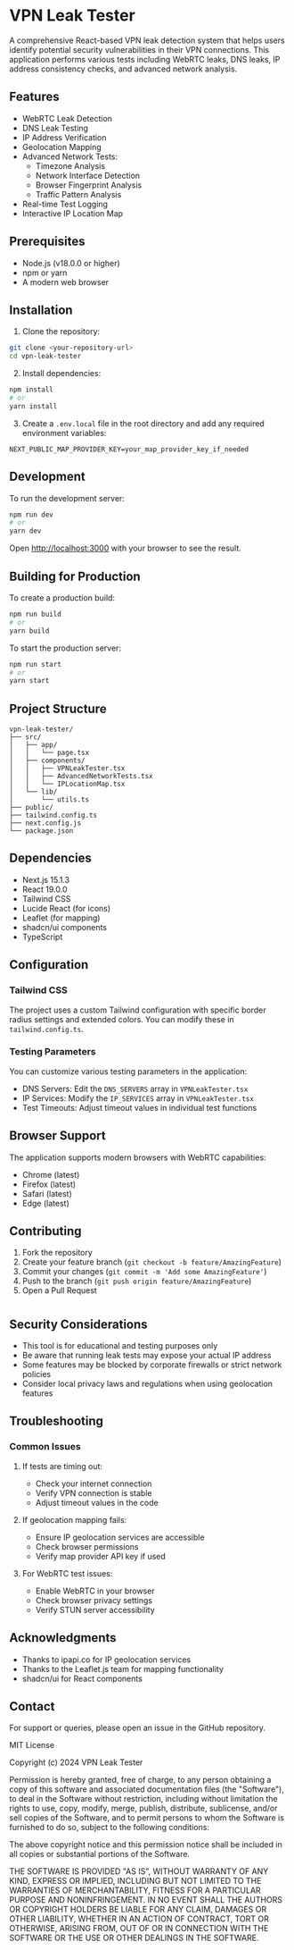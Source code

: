 # VPN Leak Tester

A comprehensive React-based VPN leak detection system that helps users identify potential security vulnerabilities in their VPN connections. This application performs various tests including WebRTC leaks, DNS leaks, IP address consistency checks, and advanced network analysis.

## Features

- WebRTC Leak Detection
- DNS Leak Testing
- IP Address Verification
- Geolocation Mapping
- Advanced Network Tests:
  - Timezone Analysis
  - Network Interface Detection
  - Browser Fingerprint Analysis 
  - Traffic Pattern Analysis
- Real-time Test Logging
- Interactive IP Location Map

## Prerequisites

- Node.js (v18.0.0 or higher)
- npm or yarn
- A modern web browser

## Installation

1. Clone the repository:
```bash
git clone <your-repository-url>
cd vpn-leak-tester
```

2. Install dependencies:
```bash
npm install
# or
yarn install
```

3. Create a `.env.local` file in the root directory and add any required environment variables:
```env
NEXT_PUBLIC_MAP_PROVIDER_KEY=your_map_provider_key_if_needed
```

## Development

To run the development server:

```bash
npm run dev
# or
yarn dev
```

Open [http://localhost:3000](http://localhost:3000) with your browser to see the result.

## Building for Production

To create a production build:

```bash
npm run build
# or
yarn build
```

To start the production server:

```bash
npm run start
# or
yarn start
```

## Project Structure

```
vpn-leak-tester/
├── src/
│   ├── app/
│   │   └── page.tsx
│   ├── components/
│   │   ├── VPNLeakTester.tsx
│   │   ├── AdvancedNetworkTests.tsx
│   │   └── IPLocationMap.tsx
│   └── lib/
│       └── utils.ts
├── public/
├── tailwind.config.ts
├── next.config.js
└── package.json
```

## Dependencies

- Next.js 15.1.3
- React 19.0.0
- Tailwind CSS
- Lucide React (for icons)
- Leaflet (for mapping)
- shadcn/ui components
- TypeScript

## Configuration

### Tailwind CSS

The project uses a custom Tailwind configuration with specific border radius settings and extended colors. You can modify these in `tailwind.config.ts`.

### Testing Parameters

You can customize various testing parameters in the application:

- DNS Servers: Edit the `DNS_SERVERS` array in `VPNLeakTester.tsx`
- IP Services: Modify the `IP_SERVICES` array in `VPNLeakTester.tsx`
- Test Timeouts: Adjust timeout values in individual test functions

## Browser Support

The application supports modern browsers with WebRTC capabilities:
- Chrome (latest)
- Firefox (latest)
- Safari (latest)
- Edge (latest)

## Contributing

1. Fork the repository
2. Create your feature branch (`git checkout -b feature/AmazingFeature`)
3. Commit your changes (`git commit -m 'Add some AmazingFeature'`)
4. Push to the branch (`git push origin feature/AmazingFeature`)
5. Open a Pull Request

#

## Security Considerations

- This tool is for educational and testing purposes only
- Be aware that running leak tests may expose your actual IP address
- Some features may be blocked by corporate firewalls or strict network policies
- Consider local privacy laws and regulations when using geolocation features

## Troubleshooting

### Common Issues

1. If tests are timing out:
   - Check your internet connection
   - Verify VPN connection is stable
   - Adjust timeout values in the code

2. If geolocation mapping fails:
   - Ensure IP geolocation services are accessible
   - Check browser permissions
   - Verify map provider API key if used

3. For WebRTC test issues:
   - Enable WebRTC in your browser
   - Check browser privacy settings
   - Verify STUN server accessibility

## Acknowledgments

- Thanks to ipapi.co for IP geolocation services
- Thanks to the Leaflet.js team for mapping functionality
- shadcn/ui for React components

## Contact

For support or queries, please open an issue in the GitHub repository.

MIT License

Copyright (c) 2024 VPN Leak Tester

Permission is hereby granted, free of charge, to any person obtaining a copy
of this software and associated documentation files (the "Software"), to deal
in the Software without restriction, including without limitation the rights
to use, copy, modify, merge, publish, distribute, sublicense, and/or sell
copies of the Software, and to permit persons to whom the Software is
furnished to do so, subject to the following conditions:

The above copyright notice and this permission notice shall be included in all
copies or substantial portions of the Software.

THE SOFTWARE IS PROVIDED "AS IS", WITHOUT WARRANTY OF ANY KIND, EXPRESS OR
IMPLIED, INCLUDING BUT NOT LIMITED TO THE WARRANTIES OF MERCHANTABILITY,
FITNESS FOR A PARTICULAR PURPOSE AND NONINFRINGEMENT. IN NO EVENT SHALL THE
AUTHORS OR COPYRIGHT HOLDERS BE LIABLE FOR ANY CLAIM, DAMAGES OR OTHER
LIABILITY, WHETHER IN AN ACTION OF CONTRACT, TORT OR OTHERWISE, ARISING FROM,
OUT OF OR IN CONNECTION WITH THE SOFTWARE OR THE USE OR OTHER DEALINGS IN THE
SOFTWARE.
